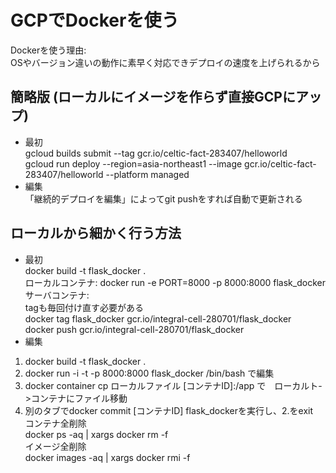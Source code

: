 # GCPでDockerを使う

Dockerを使う理由:  
OSやバージョン違いの動作に素早く対応できデプロイの速度を上げられるから  

## 簡略版 (ローカルにイメージを作らず直接GCPにアップ)
- 最初  
gcloud builds submit --tag gcr.io/celtic-fact-283407/helloworld  
gcloud run deploy --region=asia-northeast1 --image gcr.io/celtic-fact-283407/helloworld --platform managed  
- 編集      
「継続的デプロイを編集」によってgit pushをすれば自動で更新される  



## ローカルから細かく行う方法
- 最初  
docker build -t flask_docker .  
ローカルコンテナ: docker run -e PORT=8000 -p 8000:8000 flask_docker  
サーバコンテナ:  
tagも毎回付け直す必要がある  
docker tag flask_docker gcr.io/integral-cell-280701/flask_docker  
docker push gcr.io/integral-cell-280701/flask_docker  
- 編集  
1. docker build -t flask_docker .  
2. docker run -i -t -p 8000:8000 flask_docker /bin/bash で編集  
3. docker container cp ローカルファイル [コンテナID]:/app で　ローカルト->コンテナにファイル移動  
4. 別のタブでdocker commit [コンテナID] flask_dockerを実行し、2.をexit  
コンテナ全削除  
docker ps -aq | xargs docker rm -f  
イメージ全削除  
docker images -aq | xargs docker rmi -f  


